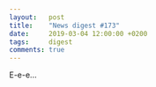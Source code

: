 ```yaml
---
layout:   post
title:    "News digest #173"
date:     2019-03-04 12:00:00 +0200
tags:     digest
comments: true
---
```


Е-е-е...
